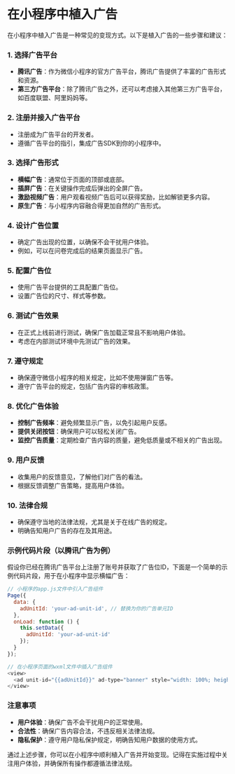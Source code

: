 # 在小程序中植入广告
在小程序中植入广告是一种常见的变现方式。以下是植入广告的一些步骤和建议：

### 1. **选择广告平台**
- **腾讯广告**：作为微信小程序的官方广告平台，腾讯广告提供了丰富的广告形式和资源。
- **第三方广告平台**：除了腾讯广告之外，还可以考虑接入其他第三方广告平台，如百度联盟、阿里妈妈等。

### 2. **注册并接入广告平台**
- 注册成为广告平台的开发者。
- 遵循广告平台的指引，集成广告SDK到你的小程序中。

### 3. **选择广告形式**
- **横幅广告**：通常位于页面的顶部或底部。
- **插屏广告**：在关键操作完成后弹出的全屏广告。
- **激励视频广告**：用户观看视频广告后可以获得奖励，比如解锁更多内容。
- **原生广告**：与小程序内容融合得更加自然的广告形式。

### 4. **设计广告位置**
- 确定广告出现的位置，以确保不会干扰用户体验。
- 例如，可以在问卷完成后的结果页面显示广告。

### 5. **配置广告位**
- 使用广告平台提供的工具配置广告位。
- 设置广告位的尺寸、样式等参数。

### 6. **测试广告效果**
- 在正式上线前进行测试，确保广告加载正常且不影响用户体验。
- 考虑在内部测试环境中先测试广告的效果。

### 7. **遵守规定**
- 确保遵守微信小程序的相关规定，比如不使用弹窗广告等。
- 遵守广告平台的规定，包括广告内容的审核政策。

### 8. **优化广告体验**
- **控制广告频率**：避免频繁显示广告，以免引起用户反感。
- **提供关闭按钮**：确保用户可以轻松关闭广告。
- **监控广告质量**：定期检查广告内容的质量，避免低质量或不相关的广告出现。

### 9. **用户反馈**
- 收集用户的反馈意见，了解他们对广告的看法。
- 根据反馈调整广告策略，提高用户体验。

### 10. **法律合规**
- 确保遵守当地的法律法规，尤其是关于在线广告的规定。
- 明确告知用户广告的存在及其用途。

### 示例代码片段（以腾讯广告为例）

假设你已经在腾讯广告平台上注册了账号并获取了广告位ID，下面是一个简单的示例代码片段，用于在小程序中显示横幅广告：

```javascript
// 小程序的app.js文件中引入广告组件
Page({
  data: {
    adUnitId: 'your-ad-unit-id', // 替换为你的广告单元ID
  },
  onLoad: function () {
    this.setData({
      adUnitId: 'your-ad-unit-id'
    });
  }
});

// 在小程序页面的wxml文件中插入广告组件
<view>
  <ad unit-id="{{adUnitId}}" ad-type="banner" style="width: 100%; height: 100rpx;"></ad>
</view>
```

### 注意事项
- **用户体验**：确保广告不会干扰用户的正常使用。
- **合法性**：确保广告内容合法，不违反相关法律法规。
- **隐私保护**：遵守用户隐私保护规定，明确告知用户数据的使用方式。

通过上述步骤，你可以在小程序中顺利植入广告并开始变现。记得在实施过程中关注用户体验，并确保所有操作都遵循法律法规。
